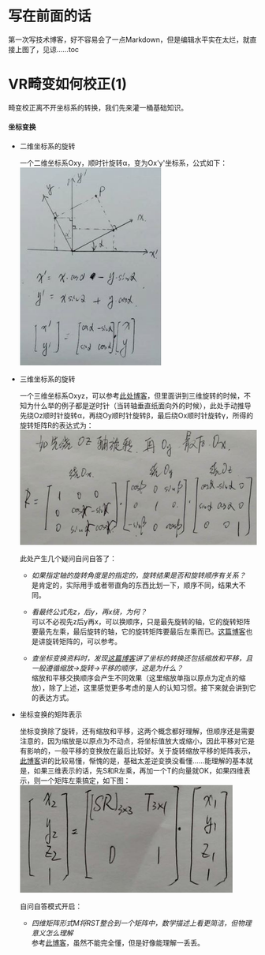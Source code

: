 # 写在前面的话

第一次写技术博客，好不容易会了一点Markdown，但是编辑水平实在太烂，就直接上图了，见谅……toc

# VR畸变如何校正(1)

畸变校正离不开坐标系的转换，我们先来灌一桶基础知识。

#### 坐标变换

- 二维坐标系的旋转  

    一个二维坐标系Oxy，顺时针旋转α，变为Ox'y'坐标系，公式如下：  
    ![](https://github.com/liuliutu/liuliutu.github.io/blob/master/img/201904051436.JPG "二维坐标系旋转矩阵表达式")  
    
- 三维坐标系的旋转

    一个三维坐标系Oxyz，可以参考[此处博客](https://blog.csdn.net/humanking7/article/details/44756073)，但里面讲到三维旋转的时候，不知为什么举的例子都是逆时针（当转轴垂直纸面向外的时候），此处手动推导先绕Oz顺时针旋转α，再绕Oy顺时针旋转β，最后绕Ox顺时针旋转γ，所得的旋转矩阵R的表达式为：  
    ![](https://github.com/liuliutu/liuliutu.github.io/blob/master/img/%E5%BE%AE%E4%BF%A1%E5%9B%BE%E7%89%87_20190405155108.jpg)
    
    此处产生几个疑问自问自答了：  
    
    - *如果指定轴的旋转角度是的指定的，旋转结果是否和旋转顺序有关系？*    
        是肯定的，实际用手或者带直角的东西比划一下，顺序不同，结果大不同。  
        
    - *看最终公式先z，后y，再x绕，为何？*  
        可以不必视先z后y再x，可以换顺序，只是最先旋转的轴，它的旋转矩阵要最先左乘，最后旋转的轴，它的旋转矩阵要最后左乘而已。[这篇博客](https://blog.csdn.net/Peng___Peng/article/details/51725219)也是讲旋转矩阵的，可以参考。  
        
    - *查坐标变换资料时，发现[这篇博客](https://blog.csdn.net/zsq306650083/article/details/50561857)讲了坐标的转换还包括缩放和平移，且一般遵循缩放->旋转->平移的顺序，这是为什么？*  
        缩放和平移交换顺序会产生不同效果（这里缩放单指以原点为定点的缩放），除了上述，这里感觉更多考虑的是人的认知习惯。接下来就会讲到它的表达方式。  

- 坐标变换的矩阵表示  

    坐标变换除了旋转，还有缩放和平移，这两个概念都好理解，但顺序还是需要注意的，因为缩放是以原点为不动点，将坐标值放大或缩小，因此平移对它是有影响的，一般平移的变换放在最后比较好。关于旋转缩放平移的矩阵表示，[此博客](https://www.jianshu.com/p/ac1b34420be7)讲的比较易懂，惭愧的是，基础太差逆变换没看懂……能理解的基本就是，如果三维表示的话，先S和R左乘，再加一个T的向量就OK，如果四维表示，则一个矩阵左乘搞定，如下图：  
    ![](https://github.com/liuliutu/liuliutu.github.io/blob/master/img/%E5%BE%AE%E4%BF%A1%E5%9B%BE%E7%89%87_20190405172550.jpg)
    
    自问自答模式开启：
    
    - *四维矩阵形式M将RST整合到一个矩阵中，数学描述上看更简洁，但物理意义怎么理解*  
        参考[此博客](http://www.cnblogs.com/csyisong/archive/2008/12/09/1351372.html)，虽然不能完全懂，但是好像能理解一丢丢。  
        





